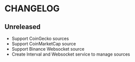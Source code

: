 # CHANGELOG

## Unreleased

- Support CoinGecko sources
- Support CoinMarketCap source
- Support Binance Websocket source
- Create Interval and Websocket service to manage sources
